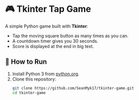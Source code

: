 # 🎮 Tkinter Tap Game

A simple Python game built with **Tkinter**:
- Tap the moving square button as many times as you can.
- A countdown timer gives you 30 seconds.
- Score is displayed at the end in big text.

## 🚀 How to Run
1. Install Python 3 from [python.org](https://www.python.org/downloads/).
2. Clone this repository:
   ```bash
   git clone https://github.com/SeanMyk17/tkinter-game.git
   cd tkinter-game
